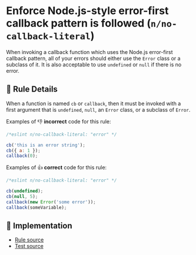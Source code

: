 # Enforce Node.js-style error-first callback pattern is followed (`n/no-callback-literal`)

<!-- end auto-generated rule header -->

When invoking a callback function which uses the Node.js error-first callback pattern, all of your errors should either use the `Error` class or a subclass of it. It is also acceptable to use `undefined` or `null` if there is no error.

## 📖 Rule Details

When a function is named `cb` or `callback`, then it must be invoked with a first argument that is `undefined`, `null`, an `Error` class, or a subclass of `Error`.

Examples of 👎 **incorrect** code for this rule:

```js
/*eslint n/no-callback-literal: "error" */

cb('this is an error string');
cb({ a: 1 });
callback(0);
```

Examples of 👍 **correct** code for this rule:

```js
/*eslint n/no-callback-literal: "error" */

cb(undefined);
cb(null, 5);
callback(new Error('some error'));
callback(someVariable);
```

## 🔎 Implementation

- [Rule source](https://github.com/eslint-community/eslint-plugin-n/tree/master/lib/rules/no-callback-literal.js)
- [Test source](https://github.com/eslint-community/eslint-plugin-n/tree/master/tests/lib/rules/no-callback-literal.js)
